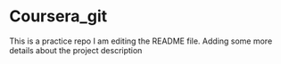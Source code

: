# Coursera_git
This is a practice repo
I am editing the README file. Adding some more details about the project description 

